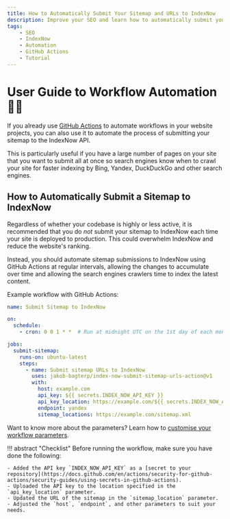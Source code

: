 ```yaml
---
title: How to Automatically Submit Your Sitemap and URLs to IndexNow
description: Improve your SEO and learn how to automatically submit your website's sitemap and URLs to IndexNow for faster indexing by Bing, Yandex, DuckDuckGo, and other search engines. Includes code examples for beginners and advanced users.
tags:
    - SEO
    - IndexNow
    - Automation
    - GitHub Actions
    - Tutorial
---
```


# User Guide to Workflow Automation 👨‍🔧
If you already use [GitHub Actions](https://github.com/features/actions) to automate workflows in your website projects, you can also use it to automate the process of submitting your sitemap to the IndexNow API.

This is particularly useful if you have a large number of pages on your site that you want to submit all at once so search engines know when to crawl your site for faster indexing by Bing, Yandex, DuckDuckGo and other search engines.

## How to Automatically Submit a Sitemap to IndexNow
Regardless of whether your codebase is highly or less active, it is recommended that you do _not_ submit your sitemap to IndexNow each time your site is deployed to production. This could overwhelm IndexNow and reduce the website's ranking.

Instead, you should automate sitemap submissions to IndexNow using GitHub Actions at regular intervals, allowing the changes to accumulate over time and allowing the search engines crawlers time to index the latest content.

Example workflow with GitHub Actions:

```yaml linenums="1" title=".github/workflows/submit_sitemap_to_index_now.yml"
name: Submit Sitemap to IndexNow

on:
  schedule:
    - cron: 0 0 1 * *  # Run at midnight UTC on the 1st day of each month.

jobs:
  submit-sitemap:
    runs-on: ubuntu-latest
    steps:
      - name: Submit sitemap URLs to IndexNow
        uses: jakob-bagterp/index-now-submit-sitemap-urls-action@v1
        with:
          host: example.com
          api_key: ${{ secrets.INDEX_NOW_API_KEY }}
          api_key_location: https://example.com/${{ secrets.INDEX_NOW_API_KEY }}.txt
          endpoint: yandex
          sitemap_locations: https://example.com/sitemap.xml
```

Want to know more about the parameters? Learn how to [customise your workflow parameters](parameters.md).

!!! abstract "Checklist"
    Before running the workflow, make sure you have done the following:

    - Added the API key `INDEX_NOW_API_KEY` as a [secret to your repository](https://docs.github.com/en/actions/security-for-github-actions/security-guides/using-secrets-in-github-actions).
    - Uploaded the API key to the location specified in the `api_key_location` parameter.
    - Updated the URL of the sitemap in the `sitemap_location` parameter.
    - Adjusted the `host`, `endpoint`, and other parameters to suit your needs.
